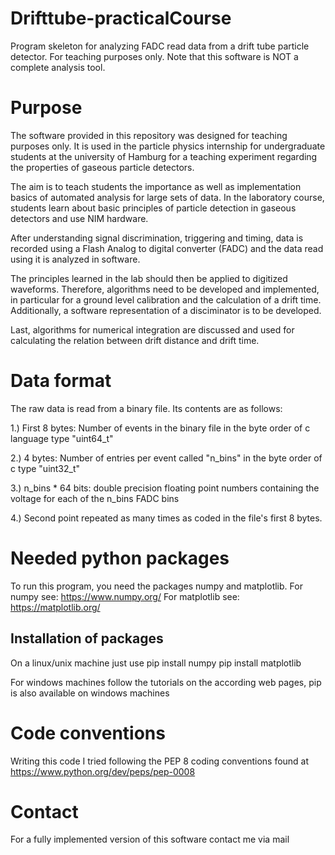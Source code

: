 # Drifttube-practicalCourse
Program skeleton for analyzing FADC read data from a drift tube particle detector. For teaching purposes only.
Note that this software is NOT a complete analysis tool.

# Purpose
The software provided in this repository was designed for teaching purposes only.
It is used in the particle physics internship for undergraduate students at the university of Hamburg for a teaching experiment regarding the properties of gaseous particle detectors.

The aim is to teach students the importance as well as implementation basics of automated analysis for large sets of data. In the laboratory course, students learn about basic principles of particle detection in gaseous detectors and use NIM hardware.

After understanding signal discrimination, triggering and timing, data is recorded using a Flash Analog to digital converter (FADC) and the data read using it is analyzed in software.

The principles learned in the lab should then be applied to digitized waveforms. Therefore, algorithms need to be developed and implemented, in particular for a ground level calibration and the calculation of a drift time. Additionally, a software representation of a disciminator is to be developed.

Last, algorithms for numerical integration are discussed and used for calculating the relation between drift distance and drift time. 

# Data format
The raw data is read from a binary file. Its contents are as follows:

1.) First 8 bytes: Number of events in the binary file in the byte order of c language type "uint64_t"

2.) 4 bytes: Number of entries per event called "n_bins" in the byte order of c type "uint32_t"

3.) n_bins * 64 bits: double precision floating point numbers containing the voltage for each of the n_bins FADC bins

4.) Second point repeated as many times as coded in the file's first 8 bytes.

# Needed python packages
To run this program, you need the packages numpy and matplotlib.
For numpy see: https://www.numpy.org/
For matplotlib see: https://matplotlib.org/

## Installation of packages
On a linux/unix machine just use
pip install numpy
pip install matplotlib

For windows machines follow the tutorials on the according web pages, pip is also available on windows machines

# Code conventions
Writing this code I tried following the PEP 8 coding conventions found at https://www.python.org/dev/peps/pep-0008

# Contact
For a fully implemented version of this software contact me via mail


